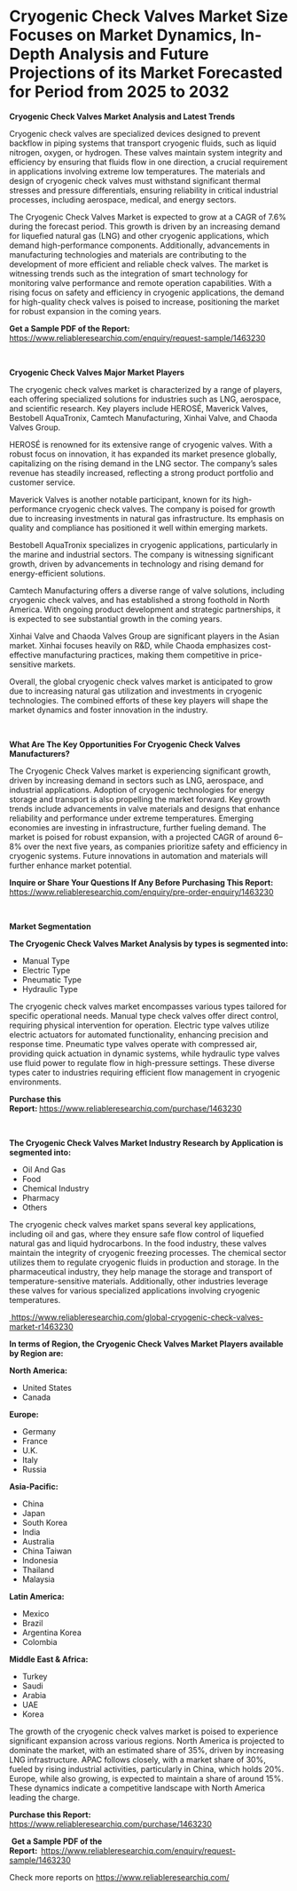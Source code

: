 <p><h1>Cryogenic Check Valves Market Size Focuses on Market Dynamics, In-Depth Analysis and Future Projections of its Market Forecasted for Period from 2025 to 2032</h1></p><p><strong>Cryogenic Check Valves Market Analysis and Latest Trends</strong></p>
<p><p>Cryogenic check valves are specialized devices designed to prevent backflow in piping systems that transport cryogenic fluids, such as liquid nitrogen, oxygen, or hydrogen. These valves maintain system integrity and efficiency by ensuring that fluids flow in one direction, a crucial requirement in applications involving extreme low temperatures. The materials and design of cryogenic check valves must withstand significant thermal stresses and pressure differentials, ensuring reliability in critical industrial processes, including aerospace, medical, and energy sectors.</p><p>The Cryogenic Check Valves Market is expected to grow at a CAGR of 7.6% during the forecast period. This growth is driven by an increasing demand for liquefied natural gas (LNG) and other cryogenic applications, which demand high-performance components. Additionally, advancements in manufacturing technologies and materials are contributing to the development of more efficient and reliable check valves. The market is witnessing trends such as the integration of smart technology for monitoring valve performance and remote operation capabilities. With a rising focus on safety and efficiency in cryogenic applications, the demand for high-quality check valves is poised to increase, positioning the market for robust expansion in the coming years.</p></p>
<p><strong>Get a Sample PDF of the Report:&nbsp;</strong> <a href="https://www.reliableresearchiq.com/enquiry/request-sample/1463230?utm_campaign=2250&utm_medium=2&utm_source=Github&utm_content=ia&utm_term=18022025&utm_id=cryogenic-check-valves">https://www.reliableresearchiq.com/enquiry/request-sample/1463230</a></p>
<p>&nbsp;</p>
<p><strong>Cryogenic Check Valves Major Market Players</strong></p>
<p><p>The cryogenic check valves market is characterized by a range of players, each offering specialized solutions for industries such as LNG, aerospace, and scientific research. Key players include HEROSÉ, Maverick Valves, Bestobell AquaTronix, Camtech Manufacturing, Xinhai Valve, and Chaoda Valves Group.</p><p>HEROSÉ is renowned for its extensive range of cryogenic valves. With a robust focus on innovation, it has expanded its market presence globally, capitalizing on the rising demand in the LNG sector. The company’s sales revenue has steadily increased, reflecting a strong product portfolio and customer service.</p><p>Maverick Valves is another notable participant, known for its high-performance cryogenic check valves. The company is poised for growth due to increasing investments in natural gas infrastructure. Its emphasis on quality and compliance has positioned it well within emerging markets.</p><p>Bestobell AquaTronix specializes in cryogenic applications, particularly in the marine and industrial sectors. The company is witnessing significant growth, driven by advancements in technology and rising demand for energy-efficient solutions. </p><p>Camtech Manufacturing offers a diverse range of valve solutions, including cryogenic check valves, and has established a strong foothold in North America. With ongoing product development and strategic partnerships, it is expected to see substantial growth in the coming years.</p><p>Xinhai Valve and Chaoda Valves Group are significant players in the Asian market. Xinhai focuses heavily on R&D, while Chaoda emphasizes cost-effective manufacturing practices, making them competitive in price-sensitive markets.</p><p>Overall, the global cryogenic check valves market is anticipated to grow due to increasing natural gas utilization and investments in cryogenic technologies. The combined efforts of these key players will shape the market dynamics and foster innovation in the industry.</p></p>
<p>&nbsp;</p>
<p><strong>What Are The Key Opportunities For Cryogenic Check Valves Manufacturers?</strong></p>
<p><p>The Cryogenic Check Valves market is experiencing significant growth, driven by increasing demand in sectors such as LNG, aerospace, and industrial applications. Adoption of cryogenic technologies for energy storage and transport is also propelling the market forward. Key growth trends include advancements in valve materials and designs that enhance reliability and performance under extreme temperatures. Emerging economies are investing in infrastructure, further fueling demand. The market is poised for robust expansion, with a projected CAGR of around 6–8% over the next five years, as companies prioritize safety and efficiency in cryogenic systems. Future innovations in automation and materials will further enhance market potential.</p></p>
<p><strong>Inquire or Share Your Questions If Any Before Purchasing This Report:</strong> <a href="https://www.reliableresearchiq.com/enquiry/pre-order-enquiry/1463230?utm_campaign=2250&utm_medium=2&utm_source=Github&utm_content=ia&utm_term=18022025&utm_id=cryogenic-check-valves">https://www.reliableresearchiq.com/enquiry/pre-order-enquiry/1463230</a></p>
<p>&nbsp;</p>
<p><strong>Market Segmentation</strong></p>
<p><strong>The Cryogenic Check Valves Market Analysis by types is segmented into:</strong></p>
<p><ul><li>Manual Type</li><li>Electric Type</li><li>Pneumatic Type</li><li>Hydraulic Type</li></ul></p>
<p><p>The cryogenic check valves market encompasses various types tailored for specific operational needs. Manual type check valves offer direct control, requiring physical intervention for operation. Electric type valves utilize electric actuators for automated functionality, enhancing precision and response time. Pneumatic type valves operate with compressed air, providing quick actuation in dynamic systems, while hydraulic type valves use fluid power to regulate flow in high-pressure settings. These diverse types cater to industries requiring efficient flow management in cryogenic environments.</p></p>
<p><strong>Purchase this Report:&nbsp;</strong><a href="https://www.reliableresearchiq.com/purchase/1463230?utm_campaign=2250&utm_medium=2&utm_source=Github&utm_content=ia&utm_term=18022025&utm_id=cryogenic-check-valves">https://www.reliableresearchiq.com/purchase/1463230</a></p>
<p>&nbsp;</p>
<p><strong>The Cryogenic Check Valves Market Industry Research by Application is segmented into:</strong></p>
<p><ul><li>Oil And Gas</li><li>Food</li><li>Chemical Industry</li><li>Pharmacy</li><li>Others</li></ul></p>
<p><p>The cryogenic check valves market spans several key applications, including oil and gas, where they ensure safe flow control of liquefied natural gas and liquid hydrocarbons. In the food industry, these valves maintain the integrity of cryogenic freezing processes. The chemical sector utilizes them to regulate cryogenic fluids in production and storage. In the pharmaceutical industry, they help manage the storage and transport of temperature-sensitive materials. Additionally, other industries leverage these valves for various specialized applications involving cryogenic temperatures.</p></p>
<p><a href="https://www.reliableresearchiq.com/global-cryogenic-check-valves-market-r1463230?utm_campaign=2250&utm_medium=2&utm_source=Github&utm_content=ia&utm_term=18022025&utm_id=cryogenic-check-valves">&nbsp;https://www.reliableresearchiq.com/global-cryogenic-check-valves-market-r1463230</a></p>
<p><strong>In terms of Region, the Cryogenic Check Valves Market Players available by Region are:</strong></p>
<p>
    <p> <strong> North America: </strong>
        <ul>
            <li>United States</li>
            <li>Canada</li>
        </ul>
        </p> 
    <p> <strong> Europe: </strong>
        <ul>
            <li>Germany</li>
            <li>France</li>
            <li>U.K.</li>
            <li>Italy</li>
            <li>Russia</li>
        </ul>
        </p> 
    <p> <strong> Asia-Pacific: </strong>
        <ul>
            <li>China</li>
            <li>Japan</li>
            <li>South Korea</li>
            <li>India</li>
            <li>Australia</li>
            <li>China Taiwan</li>
            <li>Indonesia</li>
            <li>Thailand</li>
            <li>Malaysia</li>
        </ul>
        </p> 
    <p> <strong> Latin America: </strong>
        <ul>
            <li>Mexico</li>
            <li>Brazil</li>
            <li>Argentina Korea</li>
            <li>Colombia</li>
        </ul>
        </p> 
    <p> <strong> Middle East & Africa: </strong>
        <ul>
            <li>Turkey</li>
            <li>Saudi</li>
            <li>Arabia</li>
            <li>UAE</li>
            <li>Korea</li>
        </ul>
    </p>
    </p>
<p><p>The growth of the cryogenic check valves market is poised to experience significant expansion across various regions. North America is projected to dominate the market, with an estimated share of 35%, driven by increasing LNG infrastructure. APAC follows closely, with a market share of 30%, fueled by rising industrial activities, particularly in China, which holds 20%. Europe, while also growing, is expected to maintain a share of around 15%. These dynamics indicate a competitive landscape with North America leading the charge.</p></p>
<p><strong>Purchase this Report: </strong><a href="https://www.reliableresearchiq.com/purchase/1463230?utm_campaign=2250&utm_medium=2&utm_source=Github&utm_content=ia&utm_term=18022025&utm_id=cryogenic-check-valves">https://www.reliableresearchiq.com/purchase/1463230</a></p>
<p>&nbsp;<strong>Get a Sample PDF of the Report:&nbsp;&nbsp;</strong><a href="https://www.reliableresearchiq.com/enquiry/request-sample/1463230?utm_campaign=2250&utm_medium=2&utm_source=Github&utm_content=ia&utm_term=18022025&utm_id=cryogenic-check-valves">https://www.reliableresearchiq.com/enquiry/request-sample/1463230</a></p>
<p><strong></strong></p>
<p>Check more reports on <a href="https://www.reliableresearchiq.com/?utm_campaign=2250&utm_medium=2&utm_source=Github&utm_content=ia&utm_term=18022025&utm_id=cryogenic-check-valves">https://www.reliableresearchiq.com/</a></p>
